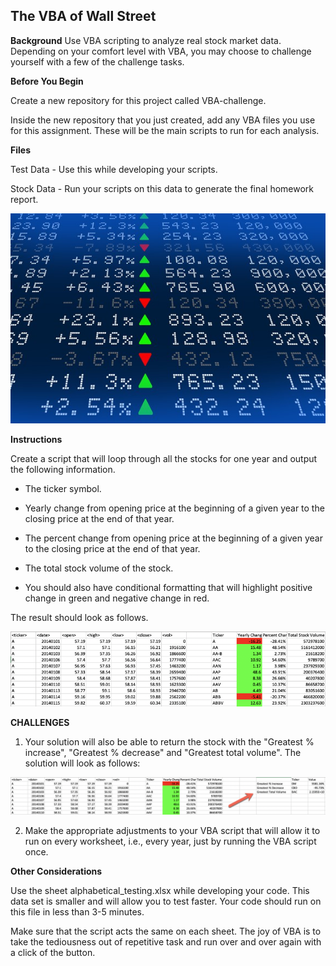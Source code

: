 ## The VBA of Wall Street

**Background**
Use VBA scripting to analyze real stock market data. Depending on your comfort level with VBA, you may choose to challenge yourself with a few of the challenge tasks.

**Before You Begin**


Create a new repository for this project called VBA-challenge.


Inside the new repository that you just created, add any VBA files you use for this assignment. These will be the main scripts to run for each analysis.



**Files**


Test Data - Use this while developing your scripts.


Stock Data - Run your scripts on this data to generate the final homework report.



![Stock market analyst](/Images/stockmarket.jpg)


**Instructions**


Create a script that will loop through all the stocks for one year and output the following information.


* The ticker symbol.


* Yearly change from opening price at the beginning of a given year to the closing price at the end of that year.


* The percent change from opening price at the beginning of a given year to the closing price at the end of that year.


* The total stock volume of the stock.




* You should also have conditional formatting that will highlight positive change in green and negative change in red.


The result should look as follows.


![](/Images/moderate_solution.png)


**CHALLENGES**

1. Your solution will also be able to return the stock with the "Greatest % increase", "Greatest % decrease" and "Greatest total volume". The solution will look as follows:

![](/Images/hard_solution.png)

2. Make the appropriate adjustments to your VBA script that will allow it to run on every worksheet, i.e., every year, just by running the VBA script once.


**Other Considerations**


Use the sheet alphabetical_testing.xlsx while developing your code. This data set is smaller and will allow you to test faster. Your code should run on this file in less than 3-5 minutes.


Make sure that the script acts the same on each sheet. The joy of VBA is to take the tediousness out of repetitive task and run over and over again with a click of the button.



